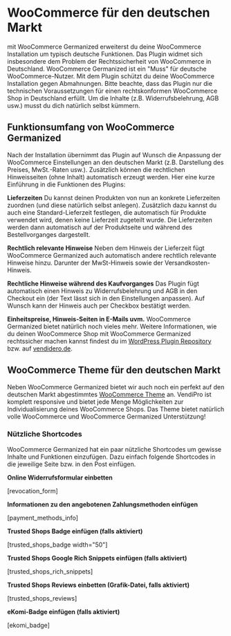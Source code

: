 # WooCommerce für den deutschen Markt
mit WooCommerce Germanized erweiterst du deine WooCommerce Installation um typisch deutsche Funktionen. Das Plugin widmet sich insbesondere dem Problem der Rechtssicherheit von WooCommerce in Deutschland. WooCommerce Germanized ist ein "Muss" für deutsche WooCommerce-Nutzer. Mit dem Plugin schützt du deine WooCommerce Installation gegen Abmahnungen.
Bitte beachte, dass das Plugin nur die technischen Voraussetzungen für einen rechtskonformen WooCommerce Shop in Deutschland erfüllt. Um die Inhalte (z.B. Widerrufsbelehrung, AGB usw.) musst du dich natürlich selbst kümmern. 

## Funktionsumfang von WooCommerce Germanized
Nach der Installation übernimmt das Plugin auf Wunsch die Anpassung der WooCommerce Einstellungen an den deutschen Markt (z.B. Darstellung des Preises, MwSt.-Raten usw.). Zusätzlich können die rechtlichen Hinweisseiten (ohne Inhalt) automatisch erzeugt werden. Hier eine kurze Einführung in die Funktionen des Plugins:

**Lieferzeiten**
Du kannst deinen Produkten von nun an konkrete Lieferzeiten zuordnen (und diese natürlich selbst anlegen). Zusätzlich dazu kannst du auch eine Standard-Lieferzeit festlegen, die automatisch für Produkte verwendet wird, denen keine Lieferzeit zugeteilt wurde. Die Lieferzeiten werden dann automatisch auf der Produktseite und während des Bestellvorganges dargestellt.

**Rechtlich relevante Hinweise**
Neben dem Hinweis der Lieferzeit fügt WooCommerce Germanized auch automatisch andere rechtlich relevante Hinweise hinzu. Darunter der MwSt-Hinweis sowie der Versandkosten-Hinweis.

**Rechtliche Hinweise während des Kaufvorganges**
Das Plugin fügt automatisch einen Hinweis zu Widerrufsbelehrung und AGB in den Checkout ein (der Text lässt sich in den Einstellungen anpassen). Auf Wunsch kann der Hinweis auch per Checkbox bestätigt werden.

**Einheitspreise, Hinweis-Seiten in E-Mails uvm.**
WooCommerce Germanized bietet natürlich noch vieles mehr. Weitere Informationen, wie du deinen WooCommerce Shop mit WooCommerce Germanized rechtssicher machen kannst findest du im [WordPress Plugin Repository](https://de.wordpress.org/plugins/woocommerce-germanized/) bzw. auf [vendidero.de](http://vendidero.de/woocommerce-germanized).

## WooCommerce Theme für den deutschen Markt
Neben WooCommerce Germanized bietet wir auch noch ein perfekt auf den deutschen Markt abgestimmtes [WooCommerce Theme](http://vendidero.de/vendipro) an. VendiPro ist komplett responsive und bietet jede Menge Möglichkeiten zur Individualisierung deines WooCommerce Shops.
Das Theme bietet natürlich volle WooCommerce und WooCommerce Germanized Unterstützung!

### Nützliche Shortcodes
WooCommerce Germanized hat ein paar nützliche Shortcodes um gewisse Inhalte und Funktionen einzufügen. Dazu einfach folgende Shortcodes in die jeweilige Seite bzw. in den Post einfügen.

**Online Widerrufsformular einbetten**

[revocation_form]

**Informationen zu den angebotenen Zahlungsmethoden einfügen**

[payment_methods_info]

**Trusted Shops Badge einfügen (falls aktiviert)**

[trusted_shops_badge width="50"]

**Trusted Shops Google Rich Snippets einfügen (falls aktiviert)**

[trusted_shops_rich_snippets]

**Trusted Shops Reviews einbetten (Grafik-Datei, falls aktiviert)**

[trusted_shops_reviews]

**eKomi-Badge einfügen (falls aktiviert)**

[ekomi_badge]